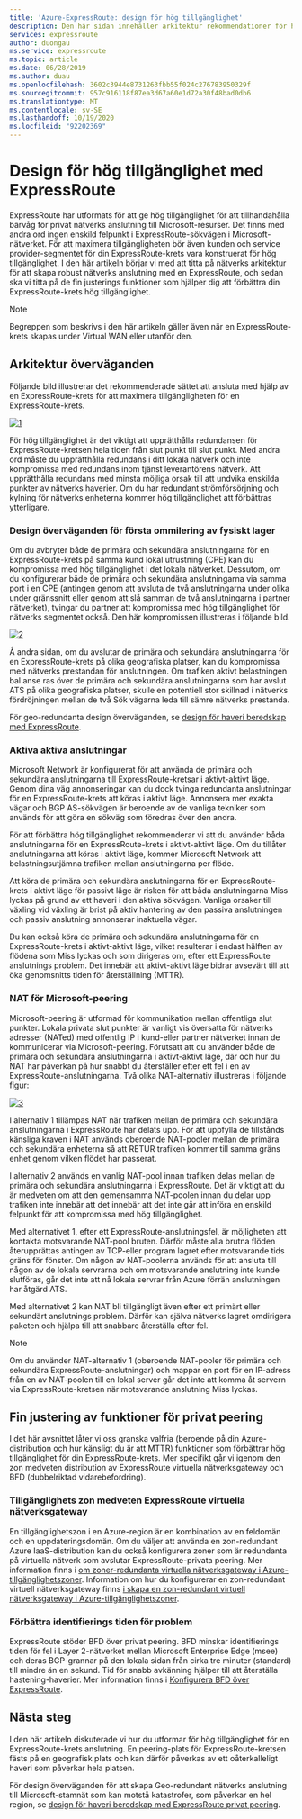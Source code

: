 ```yaml
---
title: 'Azure-ExpressRoute: design för hög tillgänglighet'
description: Den här sidan innehåller arkitektur rekommendationer för hög tillgänglighet när du använder Azure-ExpressRoute.
services: expressroute
author: duongau
ms.service: expressroute
ms.topic: article
ms.date: 06/28/2019
ms.author: duau
ms.openlocfilehash: 3602c3944e8731263fbb55f024c276783950329f
ms.sourcegitcommit: 957c916118f87ea3d67a60e1d72a30f48bad0db6
ms.translationtype: MT
ms.contentlocale: sv-SE
ms.lasthandoff: 10/19/2020
ms.locfileid: "92202369"
---
```

# <a name="designing-for-high-availability-with-expressroute"></a>Design för hög tillgänglighet med ExpressRoute

ExpressRoute har utformats för att ge hög tillgänglighet för att tillhandahålla bärvåg för privat nätverks anslutning till Microsoft-resurser. Det finns med andra ord ingen enskild felpunkt i ExpressRoute-sökvägen i Microsoft-nätverket. För att maximera tillgängligheten bör även kunden och service provider-segmentet för din ExpressRoute-krets vara konstruerat för hög tillgänglighet. I den här artikeln börjar vi med att titta på nätverks arkitektur för att skapa robust nätverks anslutning med en ExpressRoute, och sedan ska vi titta på de fin justerings funktioner som hjälper dig att förbättra din ExpressRoute-krets hög tillgänglighet.

>[!NOTE]
>Begreppen som beskrivs i den här artikeln gäller även när en ExpressRoute-krets skapas under Virtual WAN eller utanför den.
>

## <a name="architecture-considerations"></a>Arkitektur överväganden

Följande bild illustrerar det rekommenderade sättet att ansluta med hjälp av en ExpressRoute-krets för att maximera tillgängligheten för en ExpressRoute-krets.

 [![1]][1]

För hög tillgänglighet är det viktigt att upprätthålla redundansen för ExpressRoute-kretsen hela tiden från slut punkt till slut punkt. Med andra ord måste du upprätthålla redundans i ditt lokala nätverk och inte kompromissa med redundans inom tjänst leverantörens nätverk. Att upprätthålla redundans med minsta möjliga orsak till att undvika enskilda punkter av nätverks haverier. Om du har redundant strömförsörjning och kylning för nätverks enheterna kommer hög tillgänglighet att förbättras ytterligare.

### <a name="first-mile-physical-layer-design-considerations"></a>Design överväganden för första ommilering av fysiskt lager

 Om du avbryter både de primära och sekundära anslutningarna för en ExpressRoute-krets på samma kund lokal utrustning (CPE) kan du kompromissa med hög tillgänglighet i det lokala nätverket. Dessutom, om du konfigurerar både de primära och sekundära anslutningarna via samma port i en CPE (antingen genom att avsluta de två anslutningarna under olika under gränssnitt eller genom att slå samman de två anslutningarna i partner nätverket), tvingar du partner att kompromissa med hög tillgänglighet för nätverks segmentet också. Den här kompromissen illustreras i följande bild.

[![2]][2]

Å andra sidan, om du avslutar de primära och sekundära anslutningarna för en ExpressRoute-krets på olika geografiska platser, kan du kompromissa med nätverks prestandan för anslutningen. Om trafiken aktivt belastningen bal anse ras över de primära och sekundära anslutningarna som har avslut ATS på olika geografiska platser, skulle en potentiell stor skillnad i nätverks fördröjningen mellan de två Sök vägarna leda till sämre nätverks prestanda. 

För geo-redundanta design överväganden, se [design för haveri beredskap med ExpressRoute][DR].

### <a name="active-active-connections"></a>Aktiva aktiva anslutningar

Microsoft Network är konfigurerat för att använda de primära och sekundära anslutningarna till ExpressRoute-kretsar i aktivt-aktivt läge. Genom dina väg annonseringar kan du dock tvinga redundanta anslutningar för en ExpressRoute-krets att köras i aktivt läge. Annonsera mer exakta vägar och BGP AS-sökvägen är beroende av de vanliga tekniker som används för att göra en sökväg som föredras över den andra.

För att förbättra hög tillgänglighet rekommenderar vi att du använder båda anslutningarna för en ExpressRoute-krets i aktivt-aktivt läge. Om du tillåter anslutningarna att köras i aktivt läge, kommer Microsoft Network att belastningsutjämna trafiken mellan anslutningarna per flöde.

Att köra de primära och sekundära anslutningarna för en ExpressRoute-krets i aktivt läge för passivt läge är risken för att båda anslutningarna Miss lyckas på grund av ett haveri i den aktiva sökvägen. Vanliga orsaker till växling vid växling är brist på aktiv hantering av den passiva anslutningen och passiv anslutning annonserar inaktuella vägar.

Du kan också köra de primära och sekundära anslutningarna för en ExpressRoute-krets i aktivt-aktivt läge, vilket resulterar i endast hälften av flödena som Miss lyckas och som dirigeras om, efter ett ExpressRoute anslutnings problem. Det innebär att aktivt-aktivt läge bidrar avsevärt till att öka genomsnitts tiden för återställning (MTTR).

### <a name="nat-for-microsoft-peering"></a>NAT för Microsoft-peering 

Microsoft-peering är utformad för kommunikation mellan offentliga slut punkter. Lokala privata slut punkter är vanligt vis översatta för nätverks adresser (NATed) med offentlig IP i kund-eller partner nätverket innan de kommunicerar via Microsoft-peering. Förutsatt att du använder både de primära och sekundära anslutningarna i aktivt-aktivt läge, där och hur du NAT har påverkan på hur snabbt du återställer efter ett fel i en av ExpressRoute-anslutningarna. Två olika NAT-alternativ illustreras i följande figur:

[![3]][3]

I alternativ 1 tillämpas NAT när trafiken mellan de primära och sekundära anslutningarna i ExpressRoute har delats upp. För att uppfylla de tillstånds känsliga kraven i NAT används oberoende NAT-pooler mellan de primära och sekundära enheterna så att RETUR trafiken kommer till samma gräns enhet genom vilken flödet har passerat.

I alternativ 2 används en vanlig NAT-pool innan trafiken delas mellan de primära och sekundära anslutningarna i ExpressRoute. Det är viktigt att du är medveten om att den gemensamma NAT-poolen innan du delar upp trafiken inte innebär att det innebär att det inte går att införa en enskild felpunkt för att kompromissa med hög tillgänglighet.

Med alternativet 1, efter ett ExpressRoute-anslutningsfel, är möjligheten att kontakta motsvarande NAT-pool bruten. Därför måste alla brutna flöden återupprättas antingen av TCP-eller program lagret efter motsvarande tids gräns för fönster. Om någon av NAT-poolerna används för att ansluta till någon av de lokala servrarna och om motsvarande anslutning inte kunde slutföras, går det inte att nå lokala servrar från Azure förrän anslutningen har åtgärd ATS.

Med alternativet 2 kan NAT bli tillgängligt även efter ett primärt eller sekundärt anslutnings problem. Därför kan själva nätverks lagret omdirigera paketen och hjälpa till att snabbare återställa efter fel. 

> [!NOTE]
> Om du använder NAT-alternativ 1 (oberoende NAT-pooler för primära och sekundära ExpressRoute-anslutningar) och mappar en port för en IP-adress från en av NAT-poolen till en lokal server går det inte att komma åt servern via ExpressRoute-kretsen när motsvarande anslutning Miss lyckas.
> 

## <a name="fine-tuning-features-for-private-peering"></a>Fin justering av funktioner för privat peering

I det här avsnittet låter vi oss granska valfria (beroende på din Azure-distribution och hur känsligt du är att MTTR) funktioner som förbättrar hög tillgänglighet för din ExpressRoute-krets. Mer specifikt går vi igenom den zon medveten distribution av ExpressRoute virtuella nätverksgateway och BFD (dubbelriktad vidarebefordring).

### <a name="availability-zone-aware-expressroute-virtual-network-gateways"></a>Tillgänglighets zon medveten ExpressRoute virtuella nätverksgateway

En tillgänglighetszon i en Azure-region är en kombination av en feldomän och en uppdateringsdomän. Om du väljer att använda en zon-redundant Azure IaaS-distribution kan du också konfigurera zoner som är redundanta på virtuella nätverk som avslutar ExpressRoute-privata peering. Mer information finns i [om zoner-redundanta virtuella nätverksgateway i Azure-tillgänglighetszoner][zone redundant vgw]. Information om hur du konfigurerar en zon-redundant virtuell nätverksgateway finns [i skapa en zon-redundant virtuell nätverksgateway i Azure-tillgänglighetszoner][conf zone redundant vgw].

### <a name="improving-failure-detection-time"></a>Förbättra identifierings tiden för problem

ExpressRoute stöder BFD över privat peering. BFD minskar identifierings tiden för fel i Layer 2-nätverket mellan Microsoft Enterprise Edge (msee) och deras BGP-grannar på den lokala sidan från cirka tre minuter (standard) till mindre än en sekund. Tid för snabb avkänning hjälper till att återställa hastening-haverier. Mer information finns i [Konfigurera BFD över ExpressRoute][BFD].

## <a name="next-steps"></a>Nästa steg

I den här artikeln diskuterade vi hur du utformar för hög tillgänglighet för en ExpressRoute-krets anslutning. En peering-plats för ExpressRoute-kretsen fästs på en geografisk plats och kan därför påverkas av ett oåterkalleligt haveri som påverkar hela platsen. 

För design överväganden för att skapa Geo-redundant nätverks anslutning till Microsoft-stamnät som kan motstå katastrofer, som påverkar en hel region, se [design för haveri beredskap med ExpressRoute privat peering][DR].

<!--Image References-->
[1]: ./media/designing-for-high-availability-with-expressroute/exr-reco.png "rekommenderat sätt att ansluta med ExpressRoute"
[2]: ./media/designing-for-high-availability-with-expressroute/suboptimal-lastmile-connectivity.png "bästa senaste mil anslutning"
[3]: ./media/designing-for-high-availability-with-expressroute/nat-options.png "NAT-alternativ"


<!--Link References-->
[zone redundant vgw]: ../vpn-gateway/about-zone-redundant-vnet-gateways.md
[conf zone redundant vgw]: ../vpn-gateway/create-zone-redundant-vnet-gateway.md
[Configure Global Reach]: ./expressroute-howto-set-global-reach.md
[BFD]: ./expressroute-bfd.md
[DR]: ./designing-for-disaster-recovery-with-expressroute-privatepeering.md